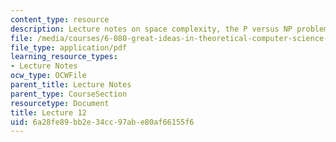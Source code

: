 ```yaml
---
content_type: resource
description: Lecture notes on space complexity, the P versus NP problem, and randomness.
file: /media/courses/6-080-great-ideas-in-theoretical-computer-science-spring-2008/6a28fe89bb2e34cc97abe80af66155f6_lec12.pdf
file_type: application/pdf
learning_resource_types:
- Lecture Notes
ocw_type: OCWFile
parent_title: Lecture Notes
parent_type: CourseSection
resourcetype: Document
title: Lecture 12
uid: 6a28fe89-bb2e-34cc-97ab-e80af66155f6
---
```

